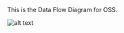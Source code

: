 This is the Data Flow Diagram for OSS.


![alt text](https://cloud.githubusercontent.com/assets/9740504/19227524/ab88d73e-8e80-11e6-8f19-cfcdacc05c19.png)

